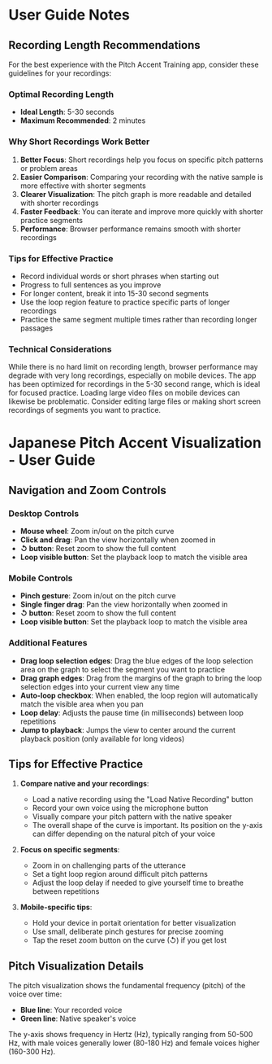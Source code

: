 # User Guide Notes

## Recording Length Recommendations

For the best experience with the Pitch Accent Training app, consider these guidelines for your recordings:

### Optimal Recording Length
- **Ideal Length**: 5-30 seconds
- **Maximum Recommended**: 2 minutes

### Why Short Recordings Work Better
1. **Better Focus**: Short recordings help you focus on specific pitch patterns or problem areas
2. **Easier Comparison**: Comparing your recording with the native sample is more effective with shorter segments
3. **Clearer Visualization**: The pitch graph is more readable and detailed with shorter recordings
4. **Faster Feedback**: You can iterate and improve more quickly with shorter practice segments
5. **Performance**: Browser performance remains smooth with shorter recordings

### Tips for Effective Practice
- Record individual words or short phrases when starting out
- Progress to full sentences as you improve
- For longer content, break it into 15-30 second segments
- Use the loop region feature to practice specific parts of longer recordings
- Practice the same segment multiple times rather than recording longer passages

### Technical Considerations
While there is no hard limit on recording length, browser performance may degrade with very long recordings, especially on mobile devices. The app has been optimized for recordings in the 5-30 second range, which is ideal for focused practice. Loading large video files on mobile devices can likewise be problematic. Consider editing large files or making short screen recordings of segments you want to practice.

# Japanese Pitch Accent Visualization - User Guide

## Navigation and Zoom Controls

### Desktop Controls

- **Mouse wheel**: Zoom in/out on the pitch curve
- **Click and drag**: Pan the view horizontally when zoomed in
- **↺ button**: Reset zoom to show the full content
- **Loop visible button**: Set the playback loop to match the visible area

### Mobile Controls

- **Pinch gesture**: Zoom in/out on the pitch curve
- **Single finger drag**: Pan the view horizontally when zoomed in
- **↺ button**: Reset zoom to show the full content
- **Loop visible button**: Set the playback loop to match the visible area

### Additional Features

- **Drag loop selection edges**: Drag the blue edges of the loop selection area on the graph to select the segment you want to practice
- **Drag graph edges**: Drag from the margins of the graph to bring the loop selection edges into your current view any time
- **Auto-loop checkbox**: When enabled, the loop region will automatically match the visible area when you pan
- **Loop delay**: Adjusts the pause time (in milliseconds) between loop repetitions
- **Jump to playback**: Jumps the view to center around the current playback position (only available for long videos)

## Tips for Effective Practice

1. **Compare native and your recordings**:
   - Load a native recording using the "Load Native Recording" button
   - Record your own voice using the microphone button
   - Visually compare your pitch pattern with the native speaker
   - The overall shape of the curve is important. Its position on the y-axis can differ depending on the natural pitch of your voice
   
2. **Focus on specific segments**:
   - Zoom in on challenging parts of the utterance
   - Set a tight loop region around difficult pitch patterns
   - Adjust the loop delay if needed to give yourself time to breathe between repetitions
   
3. **Mobile-specific tips**:
   - Hold your device in portait orientation for better visualization
   - Use small, deliberate pinch gestures for precise zooming
   - Tap the reset zoom button on the curve (↺) if you get lost

## Pitch Visualization Details

The pitch visualization shows the fundamental frequency (pitch) of the voice over time:

- **Blue line**: Your recorded voice
- **Green line**: Native speaker's voice

The y-axis shows frequency in Hertz (Hz), typically ranging from 50-500 Hz, with male voices generally lower (80-180 Hz) and female voices higher (160-300 Hz). 